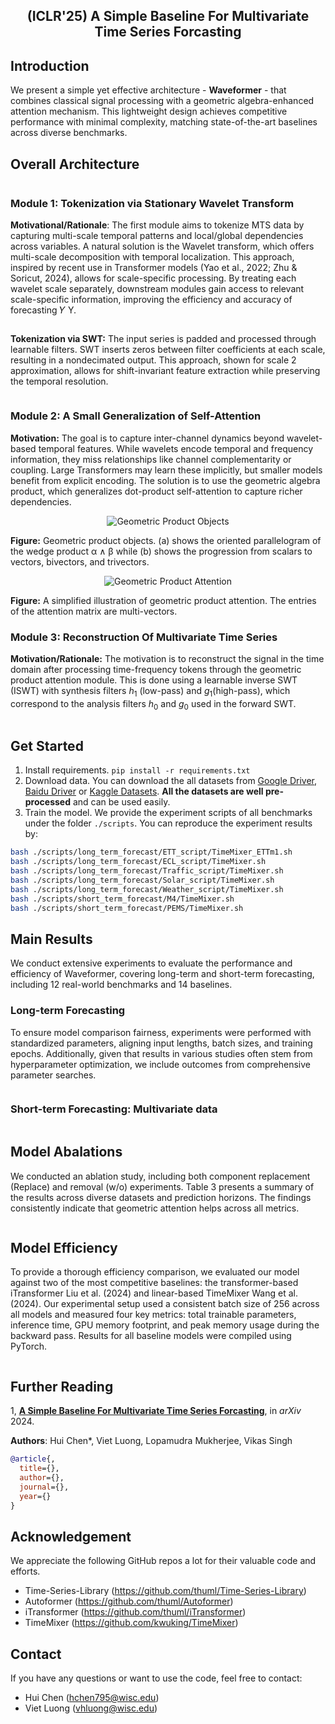 <div align="center">
  <!-- <h1><b> Time-LLM </b></h1> -->
  <!-- <h2><b> Time-LLM </b></h2> -->
  <h2><b> (ICLR'25) A Simple Baseline For Multivariate Time Series Forcasting </b></h2>
</div>


## Introduction

We present a simple yet effective architecture - **Waveformer** - that combines classical signal processing with a geometric algebra-enhanced attention mechanism. This lightweight design achieves competitive performance with minimal complexity, matching state-of-the-art baselines across diverse benchmarks.

## Overall Architecture


<p align="center">
<img src="./figures/overall.png"  alt="" align=center />
</p>

### Module 1: Tokenization via Stationary Wavelet Transform
**Motivational/Rationale**: The first module aims to tokenize MTS data by capturing multi-scale temporal patterns and local/global dependencies across variables. A natural solution is the Wavelet transform, which offers multi-scale decomposition with temporal localization. This approach, inspired by recent use in Transformer models (Yao et al., 2022; Zhu & Soricut, 2024), allows for scale-specific processing. By treating each wavelet scale separately, downstream modules gain access to relevant scale-specific information, improving the efficiency and accuracy of forecasting 
𝑌
Y.

<p align="center">
<img src="./figures/module_1_1.png"  alt="" align=center />
</p>


**Tokenization via SWT:** The
input series is padded and processed
through learnable filters. SWT inserts zeros between filter coefficients
at each scale, resulting in a nondecimated output. This approach,
shown for scale 2 approximation, allows for shift-invariant feature extraction while preserving the temporal
resolution.
<p align="center">
<img src="./figures/module_1_2.png"  alt="" align=center />
</p>




### Module 2: A Small Generalization of Self-Attention

**Motivation:** The goal is to capture inter-channel dynamics beyond wavelet-based temporal features. While wavelets encode temporal and frequency information, they miss relationships like channel complementarity or coupling. Large Transformers may learn these implicitly, but smaller models benefit from explicit encoding. The solution is to use the geometric algebra product, which generalizes dot-product self-attention to capture richer dependencies.

<p align="center">
  <img src="./figures/module_2_1.png" alt="Geometric Product Objects" align="center" />
</p>

**Figure:** Geometric product objects. (a) shows the oriented parallelogram of the wedge product α ∧ β while (b) shows the progression from scalars to vectors, bivectors, and trivectors.

<p align="center">
  <img src="./figures/module_2_2.png" alt="Geometric Product Attention" align="center" />
</p>

**Figure:** A simplified illustration of geometric product attention. The entries of the attention matrix are multi-vectors.


### Module 3: Reconstruction Of Multivariate Time Series
**Motivation/Rationale:** The motivation is to reconstruct the signal in the time domain after processing time-frequency tokens through the geometric product attention module. This is done using a learnable inverse SWT (ISWT) with synthesis filters $h_1$ (low-pass) and $g_1$(high-pass), which correspond to the analysis filters $h_0$ and $g_0$ used in the forward SWT.

<p align="center">
<img src="./figures/module_3_1.png"  alt="" align=center />
</p>




## Get Started

1. Install requirements. ```pip install -r requirements.txt```
2. Download data. You can download the all datasets from [Google Driver](https://drive.google.com/u/0/uc?id=1NF7VEefXCmXuWNbnNe858WvQAkJ_7wuP&export=download), [Baidu Driver](https://pan.baidu.com/share/init?surl=r3KhGd0Q9PJIUZdfEYoymg&pwd=i9iy) or [Kaggle Datasets](https://www.kaggle.com/datasets/wentixiaogege/time-series-dataset). **All the datasets are well pre-processed** and can be used easily.
3. Train the model. We provide the experiment scripts of all benchmarks under the folder `./scripts`. You can reproduce the experiment results by:

```bash
bash ./scripts/long_term_forecast/ETT_script/TimeMixer_ETTm1.sh
bash ./scripts/long_term_forecast/ECL_script/TimeMixer.sh
bash ./scripts/long_term_forecast/Traffic_script/TimeMixer.sh
bash ./scripts/long_term_forecast/Solar_script/TimeMixer.sh
bash ./scripts/long_term_forecast/Weather_script/TimeMixer.sh
bash ./scripts/short_term_forecast/M4/TimeMixer.sh
bash ./scripts/short_term_forecast/PEMS/TimeMixer.sh
```

## Main Results
We conduct extensive experiments to evaluate the performance and efficiency of Waveformer, covering long-term and short-term forecasting, including 12 real-world benchmarks and 14 baselines.


### Long-term Forecasting

To ensure model comparison fairness, experiments were performed with standardized parameters, aligning input lengths, batch sizes, and training epochs. Additionally, given that results in various studies often stem from hyperparameter optimization, we include outcomes from comprehensive parameter searches.

<p align="center">
<img src="./figures/long_term_forecasting.png"  alt="" align=center />
</p>

### Short-term Forecasting: Multivariate data

<p align="center">
<img src="./figures/short_term_forecasting.png"  alt="" align=center />
</p>




## Model Abalations

We conducted an ablation study, including both component replacement (Replace)
and removal (w/o) experiments. Table 3 presents a summary of the results across diverse datasets
and prediction horizons. The findings consistently indicate that geometric attention helps across all
metrics.

<p align="center">
<img src="./figures/ablation.png"  alt="" align=center />
</p>

## Model Efficiency
To provide a thorough efficiency comparison, we evaluated our model against two of the most competitive baselines: the transformer-based iTransformer Liu et al. (2024) and linear-based TimeMixer
Wang et al. (2024). Our experimental setup used a consistent batch size of 256 across all models
and measured four key metrics: total trainable parameters, inference time, GPU memory footprint,
and peak memory usage during the backward pass. Results for all baseline models were compiled
using PyTorch.

<p align="center">
<img src="./figures/efficiency.png"  alt="" align=center />
</p>




## Further Reading
1, [**A Simple Baseline For Multivariate Time Series Forcasting**](), in *arXiv* 2024.

**Authors**: Hui Chen*, Viet Luong, Lopamudra Mukherjee, Vikas Singh 

```bibtex
@article{,
  title={},
  author={},
  journal={},
  year={}
}
```

## Acknowledgement

We appreciate the following GitHub repos a lot for their valuable code and efforts.
- Time-Series-Library (https://github.com/thuml/Time-Series-Library)
- Autoformer (https://github.com/thuml/Autoformer)
- iTransformer (https://github.com/thuml/iTransformer)
- TimeMixer (https://github.com/kwuking/TimeMixer)

## Contact

If you have any questions or want to use the code, feel free to contact:
* Hui Chen (hchen795@wisc.edu)
* Viet Luong (vhluong@wisc.edu)
